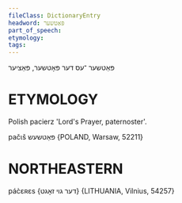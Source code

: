 ```yaml
---
fileClass: DictionaryEntry
headword: פּאַטשער
part_of_speech: 
etymology: 
tags: 
---
```

פּאַטשער
־עס
דער
פּאָטשער, פּאַציער

ETYMOLOGY
===========
Polish pacierz 'Lord's Prayer, paternoster'.

pačɩš פּאַטשעש {POLAND, Warsaw, 52211}

NORTHEASTERN
==============

pác̀ɛʀɛs {דער גוי זאָגט} {LITHUANIA, Vilnius, 54257}

